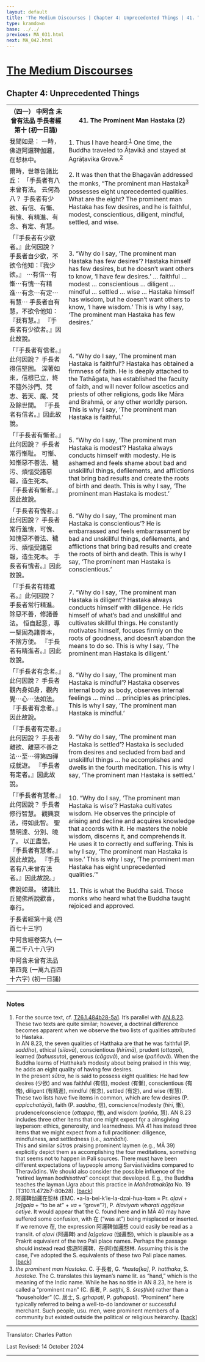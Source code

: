 ```yaml
---
layout: default
title: 'The Medium Discourses | Chapter 4: Unprecedented Things | 41. The Prominent Man Hastaka (2)'
type: kramdown
base: ../../
previous: MA_031.html
next: MA_042.html
---
```


<h1><a href='index.html'>The Medium Discourses</a></h1>
<h2>Chapter 4: Unprecedented Things</h2>

<table class="trans">
  <th class='ch'>（四一） 中阿含 未曾有法品 手長者經 第十 (初一日誦)</th>
  <th class='en'>41. The Prominent Man Hastaka (2)</th>
  <tr>
    <td class="ch" title='t125.2.484c1'>我聞如是： 一時，佛遊阿邏鞞伽邏，在惒林中。</td>
    <td id='p1'>1. Thus I have heard:<sup id="ref1"><a href="#n1">1</a></sup> One time, the Buddha traveled to Āṭavikā and stayed at Agrāṭavika Grove.<sup id="ref2"><a href="#n2">2</a></sup></td>
  </tr>
  <tr>
    <td class="ch" title='t125.2.484c2'>爾時，世尊告諸比丘： 「手長者有八未曾有法。 云何為八？ 手長者有少欲、有信、有慚、有愧、有精進、有念、有定、有慧。</td>
    <td id='p2'>2. It was then that the Bhagavān addressed the monks, “The prominent man Hastaka<sup id="ref3"><a href="#n3">3</a></sup> possesses eight unprecedented qualities. What are the eight? The prominent man Hastaka has few desires, and he is faithful, modest, conscientious, diligent, mindful, settled, and wise.</td>
  </tr>
  <tr>
    <td class="ch" title='t125.2.484c4'>「『手長者有少欲者。』此何因說？ 手長者自少欲，不欲令他知：『我少欲。』 ⋯有信⋯有慚⋯有愧⋯有精進⋯有念⋯有定⋯有慧⋯ 手長者自有慧，不欲令他知：『我有慧。』 『手長者有少欲者。』因此故說。</td>
    <td id='p3'>3. “Why do I say, ‘The prominent man Hastaka has few desires’? Hastaka himself has few desires, but he doesn’t want others to know, ‘I have few desires.’  … faithful … modest … conscientious … diligent … mindful … settled … wise …  Hastaka himself has wisdom, but he doesn’t want others to know, ‘I have wisdom.’ This is why I say, ‘The prominent man Hastaka has few desires.’</td>
  </tr>
  <tr>
    <td class="ch" title='t125.2.484c8'>「『手長者有信者。』此何因說？ 手長者得信堅固。 深著如來，信根已立，終不隨外沙門、梵志、若天、魔、梵及餘世間。 『手長者有信者。』因此故說。</td>
    <td id='p4'>4. “Why do I say, ‘The prominent man Hastaka is faithful’? Hastaka has obtained a firmness of faith. He is deeply attached to the Tathāgata, has established the faculty of faith, and will never follow ascetics and priests of other religions, gods like Māra and Brahmā, or any other worldly person. This is why I say, ‘The prominent man Hastaka is faithful.’</td>
  </tr>
  <tr>
    <td class="ch" title='t125.2.484c12'>「『手長者有慚者。』此何因說？ 手長者常行慚耻。 可慚、知慚惡不善法、穢污、煩惱受諸惡報，造生死本。 『手長者有慚者。』因此故說。</td>
    <td id='p5'>5. “Why do I say, ‘The prominent man Hastaka is modest’? Hastaka always conducts himself with modesty. He is ashamed and feels shame about bad and unskillful things, defilements, and afflictions that bring bad results and create the roots of birth and death. This is why I say, ‘The prominent man Hastaka is modest.’</td>
  </tr>
  <tr>
    <td class="ch" title='t125.2.484c14'>「手長者有愧者。』此何因說？ 手長者常行羞愧，可愧、知愧惡不善法、穢污、煩惱受諸惡報，造生死本。 手長者有愧者。』因此故說。</td>
    <td id='p6'>6. “Why do I say, ‘The prominent man Hastaka is conscientious’? He is embarrassed and feels embarrassment by bad and unskillful things, defilements, and afflictions that bring bad results and create the roots of birth and death. This is why I say, ‘The prominent man Hastaka is conscientious.’</td>
  </tr>
  <tr>
    <td class="ch" title='t125.2.484c17'>「『手長者有精進者。』此何因說？ 手長者常行精進。 除惡不善，修諸善法。 恒自起意，專一堅固為諸善本，不捨方便。 『手長者有精進者。』因此故說。</td>
    <td id='p7'>7. “Why do I say, ‘The prominent man Hastaka is diligent’? Hastaka always conducts himself with diligence. He rids himself of what’s bad and unskillful and cultivates skillful things. He constantly motivates himself, focuses firmly on the roots of goodness, and doesn’t abandon the means to do so. This is why I say, ‘The prominent man Hastaka is diligent.’</td>
  </tr>
  <tr>
    <td class="ch" title='t125.2.484c21'>「『手長者有念者。』此何因說？ 手長者觀內身如身，觀內覺⋯心⋯法如法。 『手長者有念者。』因此故說。</td>
    <td id='p8'>8. “Why do I say, ‘The prominent man Hastaka is mindful’? Hastaka observes internal body as body, observes internal feelings … mind … principles as principles. This is why I say, ‘The prominent man Hastaka is mindful.’</td>
  </tr>
  <tr>
    <td class="ch" title='t125.2.484c23'>「『手長者有定者。』此何因說？ 手長者離欲、離惡不善之法⋯至⋯得第四禪成就遊。 『手長者有定者。』因此故說。</td>
    <td id='p9'>9. “Why do I say, ‘The prominent man Hastaka is settled’? Hastaka is secluded from desires and secluded from bad and unskillful things … he accomplishes and dwells in the fourth meditation. This is why I say, ‘The prominent man Hastaka is settled.’</td>
  </tr>
  <tr>
    <td class="ch" title='t125.2.484c25'>「『手長者有慧者。』此何因說？ 手長者修行智慧。 觀興衰法，得如此智。 聖慧明達、分別、曉了。 以正盡苦。 『手長者有慧者。』因此故說。 『手長者有八未曾有法者。』因此故說。」</td>
    <td id='p10'>10. “Why do I say, ‘The prominent man Hastaka is wise’? Hastaka cultivates wisdom. He observes the principle of arising and decline and acquires knowledge that accords with it. He masters the noble wisdom, discerns it, and comprehends it. He uses it to correctly end suffering. This is why I say, ‘The prominent man Hastaka is wise.’ This is why I say, ‘The prominent man Hastaka has eight unprecedented qualities.’”</td>
  </tr>
  <tr>
    <td class="ch" title='t125.2.484c29'>佛說如是。 彼諸比丘聞佛所說歡喜，奉行。</td>
    <td id='p11'>11. This is what the Buddha said. Those monks who heard what the Buddha taught rejoiced and approved.</td>
  </tr>
  <tr>
    <td class="ch" title='t125.2.485a2'>手長者經第十竟 (四百七十三字)</td>
    <td></td>
  </tr>
  <tr>
    <td class="ch" title='t125.2.485a3'>中阿含經卷第九 (一萬二千八十八字)</td>
    <td></td>
  </tr>
  <tr>
    <td class="ch" title='t125.2.485a4'>中阿含未曾有法品第四竟 (一萬九百四十六字) (初一日誦)</td>
    <td></td>
  </tr>
</table>

<hr/>

<h3 id="notes">Notes</h3>

<ol class="notes-list">
<li id="n1">For the source text, cf. <a href="https://cbetaonline.dila.edu.tw/zh/T01n0026_p0484b28" target="_blank">T26.1.484b28-5a1</a>. It’s parallel with <a href="https://suttacentral.net/an8.23" target="_blank">AN 8.23</a>. These two texts are quite similar; however, a doctrinal difference becomes apparent when we observe the two lists of qualities attributed to Hastaka.<br/>
In AN 8.23, the seven qualities of Hatthaka are that he was faithful (P. <em>saddho</em>), ethical (<em>sīlavā</em>), conscientious (<em>hirīmā</em>), prudent (<em>ottappī</em>), learned (<em>bahussuto</em>), generous (<em>cāgavā</em>), and wise (<em>paññavā</em>). When the Buddha learns of Hatthaka’s modesty about being praised in this way, he adds an eight quality of having few desires.<br/>
In the present <em>sūtra</em>, he is said to possess eight qualities: He had few desires (<span class="ch">少欲</span>) and was faithful (<span class="ch">有信</span>), modest (<span class="ch">有慚</span>), conscientious (<span class="ch">有愧</span>), diligent (<span class="ch">有精進</span>), mindful (<span class="ch">有念</span>), settled (<span class="ch">有定</span>), and wise (<span class="ch">有慧</span>).<br/>
These two lists have five items in common, which are few desires (P. <em>appicchatāyā</em>), faith (P. <em>saddha</em>, <span class="ch">信</span>), conscience/modesty (<em>hirī</em>, <span class="ch">慚</span>), prudence/conscience (<em>ottappa</em>, <span class="ch">愧</span>), and wisdom (<em>pañña</em>, <span class="ch">慧</span>). AN 8.23 includes three other items that one might expect for a almsgiving layperson: ethics, generosity, and learnedness. MĀ 41 has instead three items that we might expect from a full pracitioner: diligence, mindfulness, and settledness (i.e., <em>samādhi</em>).<br/>
This and similar <em>sūtra</em>s praising prominent laymen (e.g., MĀ 39) explicitly depict them as accomplishing the four meditations, something that seems not to happen in Pali sources. There must have been different expectations of laypeople among Sarvāstivādins compared to Theravādins. We should also consider the possible influence of the “retired layman <em>bodhisattva</em>” concept that developed. E.g., the Buddha teaches the layman Ugra about this practice in <cite>Mahāratnakūṭa</cite> No. 19 (T310.11.472b7-80b28). [<a href="#ref1">back</a>]</li>
<li id="n2"><span class="ch">阿邏鞞伽邏在惒林</span> (EMC.
•a-la-bei-k‘ie-la-dzəi-ɦua-lɪəm = Pr. <em>aḷavi</em> + <em>[a]gaḷa</em> + “to be at” + <em>va</em> + “grove”?), P. <em>āḷaviyaṁ viharati aggāḷave cetiye</em>. It would appear that the C. found here and in MĀ 40 may have suffered some confusion, with <span class="ch">在</span> (“was at”) being misplaced or inserted. If we remove <span class="ch">在</span>, the expression <span class="ch">阿邏鞞伽邏惒</span> could easily be read as a translit. of <em>aḷavi</em> (<span class="ch">阿邏鞞</span>) and <em>[a]gaḷava</em> (<span class="ch">伽邏惒</span>), which is plausible as a Prakrit equivalent of the two Pali place names. Perhaps the passage should instead read <span class="ch">佛遊阿邏鞞，在(阿)伽邏惒林</span>. Assuming this is the case, I’ve adopted the S. equivalents of these two Pali place names. [<a href="#ref2">back</a>]</li>
<li id="n3"><em>the prominent man Hastaka</em>. C. <span class="ch">手長者</span>, G. <em>*hasta[ka]</em>, P. <em>hatthaka</em>, S. <em>hastaka</em>. The C. translates this layman’s name lit. as “hand,” which is the meaning of the Indic name. While he has no title in AN 8.23, he here is called a “prominent man” (C. <span class="ch">長者</span>, P. <em>seṭṭhi</em>, S. <em>śreṣṭhin</em>) rather than a “householder” (C. <span class="ch">居士</span>, S. <em>gṛhapati</em>, P. <em>gahapati</em>). “Prominent” here typically referred to being a well-to-do landowner or successful merchant. Such people, usu. men, were prominent members of a community but existed outside the political or religious heirarchy. [<a href="#ref3">back</a>]</li>
</ol>
<hr/>

<p class="translator">Translator: Charles Patton</p>
<p class='revised'>Last Revised: 14 October 2024</p>

<hr/>